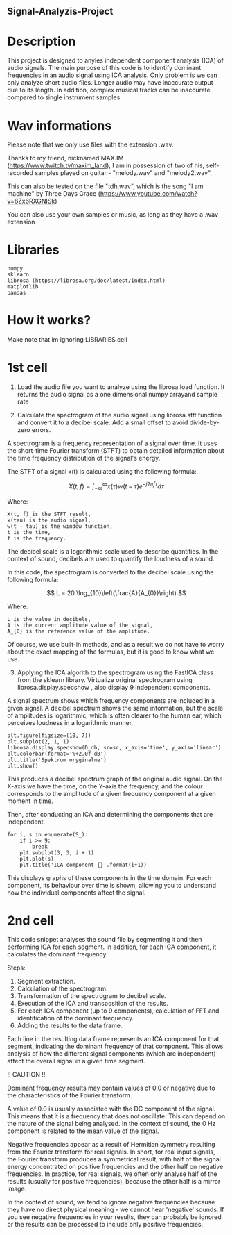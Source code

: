 ## Signal-Analyzis-Project

# Description

This project is designed to anyles independent component analysis (ICA) of audio signals. The main purpose of this code is to identify dominant frequencies in an audio signal using ICA analysis. Only problem is we can only analyze short audio files. Longer audio may have inaccurate output due to its length. In addition, complex musical tracks can be inaccurate compared to single instrument samples.

# Wav informations

Please note that we only use files with the extension .wav. 

Thanks to my friend, nicknamed MAX.IM (https://www.twitch.tv/maxim_land), I am in possession of two of his, self-recorded samples played on guitar - "melody.wav" and "melody2.wav".

This can also be tested on the file "tdh.wav", which is the song "I am machine" by Three Days Grace (https://www.youtube.com/watch?v=8Zx6RXGNISk)

You can also use your own samples or music, as long as they have a .wav extension

# Libraries

    numpy
    sklearn
    librosa (https://librosa.org/doc/latest/index.html)
    matplotlib
    pandas

# How it works?

Make note that im ignoring LIBRARIES cell

# 1st cell

1) Load the audio file you want to analyze using the librosa.load function. It returns the audio signal as a one dimensional numpy arrayand sample rate

2) Calculate the spectrogram of the audio signal using librosa.stft function and convert it to a decibel scale. Add a small offset to avoid divide-by-zero errors.

A spectrogram is a frequency representation of a signal over time. It uses the short-time Fourier transform (STFT) to obtain detailed information about the time frequency distribution of the signal's energy.

The STFT of a signal x(t) is calculated using the following formula:

$$
X(t, f) = \int_{-\infty}^{\infty} x(\tau) w(t - \tau) e^{-j2\pi f \tau} d\tau
$$

Where:

    X(t, f) is the STFT result,
    x(tau) is the audio signal,
    w(t - tau) is the window function,
    t is the time,
    f is the frequency.

The decibel scale is a logarithmic scale used to describe quantities. In the context of sound, decibels are used to quantify the loudness of a sound.

In this code, the spectrogram is converted to the decibel scale using the following formula:

$$
L = 20 \log_{10}\left(\frac{A}{A_{0}}\right)
$$

Where:

    L is the value in decibels,
    A is the current amplitude value of the signal,
    A_{0} is the reference value of the amplitude.

Of course, we use built-in methods, and as a result we do not have to worry about the exact mapping of the formulas, but it is good to know what we use.

3) Applying the ICA algorith to the spectrogram using the FastICA class from the sklearn library. Virtualize original spectrogram using librosa.display.specshow , also display 9 independent components.

A signal spectrum shows which frequency components are included in a given signal. A decibel spectrum shows the same information, but the scale of amplitudes is logarithmic, which is often clearer to the human ear, which perceives loudness in a logarithmic manner.

```
plt.figure(figsize=(10, 7))
plt.subplot(2, 1, 1)
librosa.display.specshow(D_db, sr=sr, x_axis='time', y_axis='linear')
plt.colorbar(format='%+2.0f dB')
plt.title('Spektrum oryginalne')
plt.show()
```

This produces a decibel spectrum graph of the original audio signal. On the X-axis we have the time, on the Y-axis the frequency, and the colour corresponds to the amplitude of a given frequency component at a given moment in time.

Then, after conducting an ICA and determining the components that are independent.

```
for i, s in enumerate(S_):
    if i >= 9: 
        break
    plt.subplot(3, 3, i + 1)
    plt.plot(s)
    plt.title('ICA component {}'.format(i+1))
```

This displays graphs of these components in the time domain. For each component, its behaviour over time is shown, allowing you to understand how the individual components affect the signal.

# 2nd cell
This code snippet analyses the sound file by segmenting it and then performing ICA for each segment. In addition, for each ICA component, it calculates the dominant frequency.

Steps:
1) Segment extraction.
2) Calculation of the spectrogram.
3) Transformation of the spectrogram to decibel scale.
4) Execution of the ICA and transposition of the results.
5) For each ICA component (up to 9 components), calculation of FFT and identification of the dominant frequency.
6) Adding the results to the data frame.


Each line in the resulting data frame represents an ICA component for that segment, indicating the dominant frequency of that component. This allows analysis of how the different signal components (which are independent) affect the overall signal in a given time segment.

!! CAUTION !! 

Dominant frequency results may contain values of 0.0 or negative due to the characteristics of the Fourier transform.

A value of 0.0 is usually associated with the DC component of the signal. This means that it is a frequency that does not oscillate. This can depend on the nature of the signal being analysed. In the context of sound, the 0 Hz component is related to the mean value of the signal.

Negative frequencies appear as a result of Hermitian symmetry resulting from the Fourier transform for real signals. In short, for real input signals, the Fourier transform produces a symmetrical result, with half of the signal energy concentrated on positive frequencies and the other half on negative frequencies. In practice, for real signals, we often only analyse half of the results (usually for positive frequencies), because the other half is a mirror image.

In the context of sound, we tend to ignore negative frequencies because they have no direct physical meaning - we cannot hear 'negative' sounds. If you see negative frequencies in your results, they can probably be ignored or the results can be processed to include only positive frequencies.
